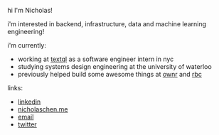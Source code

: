 

hi I'm Nicholas!

i'm interested in backend, infrastructure, data and machine learning engineering!

i'm currently:

- working at [textql](https://textql.com) as a software engineer intern in nyc
- studying systems design engineering at the university of waterloo
- previously helped build some awesome things at [ownr](https://www.ownr.co/) and [rbc](https://www.rbc.com/)

links: 

- [linkedin](https://www.linkedin.com/in/nicholas-chen-85886726a/)  
- [nicholaschen.me](https://nicholaschen.me)  
- [email](mailto:nicholas.chen243@gmail.com)  
- [twitter](https://x.com/nicholaschen__)
